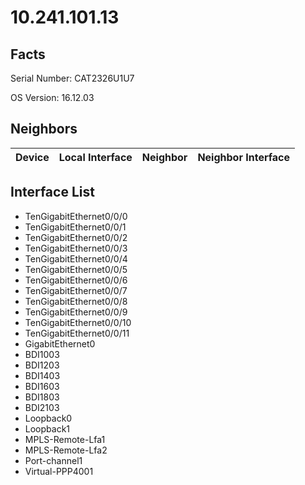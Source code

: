 # 10.241.101.13

## Facts

Serial Number: CAT2326U1U7

OS Version:   16.12.03

## Neighbors

| Device | Local Interface | Neighbor | Neighbor Interface |
|--------|-----------------|----------|--------------------|

## Interface List
  - TenGigabitEthernet0/0/0
  - TenGigabitEthernet0/0/1
  - TenGigabitEthernet0/0/2
  - TenGigabitEthernet0/0/3
  - TenGigabitEthernet0/0/4
  - TenGigabitEthernet0/0/5
  - TenGigabitEthernet0/0/6
  - TenGigabitEthernet0/0/7
  - TenGigabitEthernet0/0/8
  - TenGigabitEthernet0/0/9
  - TenGigabitEthernet0/0/10
  - TenGigabitEthernet0/0/11
  - GigabitEthernet0
  - BDI1003
  - BDI1203
  - BDI1403
  - BDI1603
  - BDI1803
  - BDI2103
  - Loopback0
  - Loopback1
  - MPLS-Remote-Lfa1
  - MPLS-Remote-Lfa2
  - Port-channel1
  - Virtual-PPP4001
